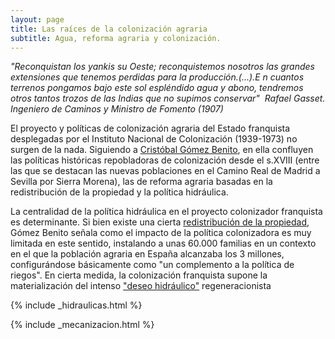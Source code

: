 ```yaml
---
layout: page
title: Las raíces de la colonización agraria
subtitle: Agua, reforma agraria y colonización. 
---
```

*"Reconquistan los yankis su Oeste; reconquistemos
nosotros las grandes extensiones que tenemos perdidas para la
producción.(...).E n cuantos terrenos pongamos bajo este sol espléndido agua y
abono, tendremos otros tantos trozos de las Indias que no supimos
conservar"
 Rafael Gasset. Ingeniero de Caminos y Ministro de Fomento (1907)*


El proyecto y políticas de colonización agraria del Estado franquista desplegadas por el Instituto Nacional de Colonización (1939-1973) no surgen de la nada. Siguiendo a [Cristóbal Gómez Benito](http://historiadelpresente.es/sites/default/files/revista/articulos/3/305unarevisionyunareflexionsobrelapoliticadecolonizacionagrariaenlaespanadefranco.pdf), en ella confluyen las políticas históricas repobladoras de colonización desde el s.XVIII (entre las que se destacan las nuevas poblaciones en el Camino Real de Madrid a Sevilla por Sierra Morena), las de reforma agraria basadas en la redistribución de la propiedad y la política hidráulica.  

La centralidad de la política hidráulica en el proyecto colonizador franquista es determinante. Si bien existe una cierta [redistribución de la propiedad](https://medialab-prado.github.io/poblados-colonizacion-colonias-penitenciarias/mecanismos-expropiacion.html), Gómez Benito señala como el impacto de la política colonizadora es muy limitada en este sentido, instalando a unas 60.000 familias en un contexto en el que la población agraria en España alcanzaba los 3 millones, configurándose básicamente como "un complemento a la política de riegos". En cierta medida, la colonización franquista supone la materialización del intenso ["deseo hidráulico"](http://www.mapama.gob.es/ministerio/pags/biblioteca/revistas/pdf_ays%2Fa032_01.pdf) regeneracionista

{% include _hidraulicas.html %}


{% include _mecanizacion.html %}
